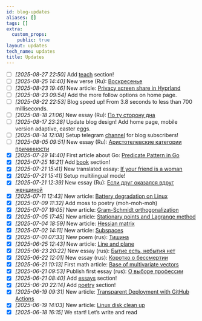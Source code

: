 ```yaml
---
id: blog-updates
aliases: []
tags: []
extra:
  custom_props:
    public: true
layout: updates
tech_name: updates
title: Updates
---
```

- [ ] *\[2025-08-27 22:50\]* Add [teach](/ru/teach) section!
- [ ] *\[2025-08-25 14:40\]* New verse (Ru): [Воскресенье](/ru/poetry/resurrection/) 
- [ ] *\[2025-08-23 19:46\]* New article: [Privacy screen share in Hyprland](/articles/hyrpland-noscreenshare/) 
- [ ] *\[2025-08-23 09:54\]* Add the more follow options on home page.
- [ ] *\[2025-08-22 22:53\]* Blog speed up! From 3.8 seconds to less than 700 milliseconds.
- [ ] *\[2025-08-18 21:06\]* New essay (Ru): [По ту сторону дна](/ru/essays/other-side-of-bottom) 
- [ ] *\[2025-08-17 23:28\]* Update blog design! Add home page, mobile version adaptive, easter eggs.
- [ ] *\[2025-08-14 12:08\]* Setup telegram [channel](https://t.me/alchemmist_blog) for blog subscribers!
- [ ] *\[2025-08-05 09:51\]* New essay (Ru): [Аристотелевские категории причинности](/ru/essays/aristotelian-categories-causality/) 
- [x] *\[2025-07-29 14:40\]* First article about Go: [Predicate Pattern in Go](/articles/predicate-pattern-go) 
- [x] *\[2025-07-25 16:21\]* Add [book](/books) section!
- [x] *\[2025-07-21 15:41\]* New translated essay: [If your friend is a woman](/essays/is-woman-friend) 
- [x] *\[2025-07-21 15:41\]* Setup multilingual mode!
- [x] *\[2025-07-21 12:39\]* New essay (Ru): [Если друг оказался вдруг женщиной](/ru/essays/is-woman-friend/) 
- [x] *\[2025-07-11 12:43\]* New article: [Battery degradation on Linux](/articles/battery-degradation) 
- [x] *\[2025-07-09 11:32\]* Add moss to poetry (moh-moh-moh) 
- [x] *\[2025-07-07 19:05\]* New article: [Gram-Schmidt orthogonalization](/articles/gram-schmidt)
- [x] *\[2025-07-05 17:45\]* New article: [Stationary points and Lagrange method](/articles/stationary-points-and-lagrange)
- [x] *\[2025-07-04 18:59\]* New article: [Hessian matrix](/articles/hessian-matrix)
- [x] *\[2025-07-02 14:11\]* New article: [Subspaces](/articles/subspaces) 
- [x] *\[2025-07-01 07:33\]* New poem (rus): [Тишина](/poetry/silence) 
- [x] *\[2025-06-25 12:43\]* New article: [Line and plane](/articles/line-and-plane)
- [x] *\[2025-06-23 20:22\]* New essay (rus): [Бытие есть, небытия нет](/essays/genesis-exist-oblivion-notexist)
- [x] *\[2025-06-22 12:01\]* New essay (rus): [Коротко о бессмертии](/essays/briefly-about-immortality)
- [x] *\[2025-06-21 10:13\]* First math article: [Base of multivariate vectors](/articles/multivariate-vectors)
- [x] *\[2025-06-21 09:53\]* Publish first essay (rus): [О выборе профессии](/essays/career-choice)
- [x] *\[2025-06-21 08:40\]* Add [essays](/essays) section!
- [x] *\[2025-06-20 22:14\]* Add [poetry](/poetry/) section!
- [x] *\[2025-06-19 09:31\]* New article: [Transparent Deployment with GitHub Actions](/articles/deploy-gh-actions/)
- [x] *\[2025-06-19 14:03\]* New article: [Linux disk clean up](/articles/linux-clean-up/)
- [x] *\[2025-06-18 16:15\]* We start! Let’s write and read